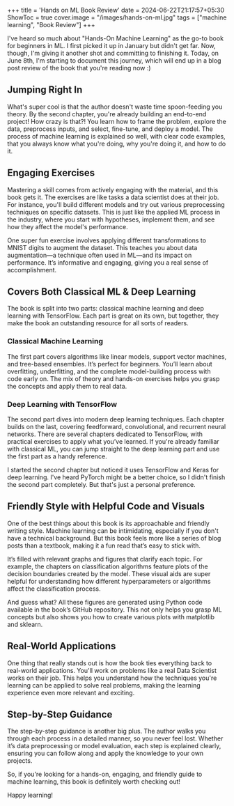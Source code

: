 +++
title = 'Hands on ML Book Review'
date = 2024-06-22T21:17:57+05:30
ShowToc = true
cover.image = "/images/hands-on-ml.jpg"
tags = ["machine learning", "Book Review"]
+++

I've heard so much about "Hands-On Machine Learning" as the go-to book for beginners in ML. I first picked it up in January but didn't get far. Now, though, I'm giving it another shot and committing to finishing it. Today, on June 8th, I'm starting to document this journey, which will end up in a blog post review of the book that you're reading now :)

## Jumping Right In

What's super cool is that the author doesn't waste time spoon-feeding you theory. By the second chapter, you're already building an end-to-end project! How crazy is that?! You learn how to frame the problem, explore the data, preprocess inputs, and select, fine-tune, and deploy a model. The process of machine learning is explained so well, with clear code examples, that you always know what you're doing, why you're doing it, and how to do it.

## Engaging Exercises

Mastering a skill comes from actively engaging with the material, and this book gets it. The exercises are like tasks a data scientist does at their job. For instance, you'll build different models and try out various preprocessing techniques on specific datasets. This is just like the applied ML process in the industry, where you start with hypotheses, implement them, and see how they affect the model's performance.

One super fun exercise involves applying different transformations to MNIST digits to augment the dataset. This teaches you about data augmentation—a technique often used in ML—and its impact on performance. It’s informative and engaging, giving you a real sense of accomplishment.

## Covers Both Classical ML & Deep Learning

The book is split into two parts: classical machine learning and deep learning with TensorFlow. Each part is great on its own, but together, they make the book an outstanding resource for all sorts of readers.

### Classical Machine Learning

The first part covers algorithms like linear models, support vector machines, and tree-based ensembles. It’s perfect for beginners. You’ll learn about overfitting, underfitting, and the complete model-building process with code early on. The mix of theory and hands-on exercises helps you grasp the concepts and apply them to real data.

### Deep Learning with TensorFlow

The second part dives into modern deep learning techniques. Each chapter builds on the last, covering feedforward, convolutional, and recurrent neural networks. There are several chapters dedicated to TensorFlow, with practical exercises to apply what you’ve learned. If you're already familiar with classical ML, you can jump straight to the deep learning part and use the first part as a handy reference.

I started the second chapter but noticed it uses TensorFlow and Keras for deep learning. I've heard PyTorch might be a better choice, so I didn't finish the second part completely. But that's just a personal preference.

## Friendly Style with Helpful Code and Visuals

One of the best things about this book is its approachable and friendly writing style. Machine learning can be intimidating, especially if you don't have a technical background. But this book feels more like a series of blog posts than a textbook, making it a fun read that’s easy to stick with.

It’s filled with relevant graphs and figures that clarify each topic. For example, the chapters on classification algorithms feature plots of the decision boundaries created by the model. These visual aids are super helpful for understanding how different hyperparameters or algorithms affect the classification process.

And guess what? All these figures are generated using Python code available in the book’s GitHub repository. This not only helps you grasp ML concepts but also shows you how to create various plots with matplotlib and sklearn.

## Real-World Applications

One thing that really stands out is how the book ties everything back to real-world applications. You'll work on problems like a real Data Scientist works on their job. This helps you understand how the techniques you're learning can be applied to solve real problems, making the learning experience even more relevant and exciting.

## Step-by-Step Guidance

The step-by-step guidance is another big plus. The author walks you through each process in a detailed manner, so you never feel lost. Whether it’s data preprocessing or model evaluation, each step is explained clearly, ensuring you can follow along and apply the knowledge to your own projects.

So, if you're looking for a hands-on, engaging, and friendly guide to machine learning, this book is definitely worth checking out!

Happy learning!
